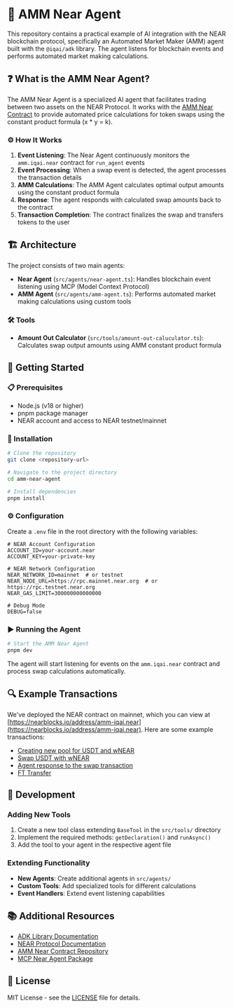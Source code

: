 # 🤖 AMM Near Agent

This repository contains a practical example of AI integration with the NEAR blockchain protocol, specifically an Automated Market Maker (AMM) agent built with the `@iqai/adk` library. The agent listens for blockchain events and performs automated market making calculations.

## ❓ What is the AMM Near Agent?

The AMM Near Agent is a specialized AI agent that facilitates trading between two assets on the NEAR Protocol. It works with the [AMM Near Contract](https://github.com/zavodil/ai-amm) to provide automated price calculations for token swaps using the constant product formula (x * y = k).

### ⚙️ How It Works

1. **Event Listening**: The Near Agent continuously monitors the `amm.iqai.near` contract for `run_agent` events
2. **Event Processing**: When a swap event is detected, the agent processes the transaction details
3. **AMM Calculations**: The AMM Agent calculates optimal output amounts using the constant product formula
4. **Response**: The agent responds with calculated swap amounts back to the contract
5. **Transaction Completion**: The contract finalizes the swap and transfers tokens to the user

## 🏗️ Architecture

The project consists of two main agents:

- **Near Agent** (`src/agents/near-agent.ts`): Handles blockchain event listening using MCP (Model Context Protocol)
- **AMM Agent** (`src/agents/amm-agent.ts`): Performs automated market making calculations using custom tools

### 🛠️ Tools

- **Amount Out Calculator** (`src/tools/amount-out-caluculator.ts`): Calculates swap output amounts using AMM constant product formula

## 🚀 Getting Started

### 📋 Prerequisites

- Node.js (v18 or higher)
- pnpm package manager
- NEAR account and access to NEAR testnet/mainnet

### 💾 Installation

```bash
# Clone the repository
git clone <repository-url>

# Navigate to the project directory
cd amm-near-agent

# Install dependencies
pnpm install
```

### ⚙️ Configuration

Create a `.env` file in the root directory with the following variables:

```env
# NEAR Account Configuration
ACCOUNT_ID=your-account.near
ACCOUNT_KEY=your-private-key

# NEAR Network Configuration
NEAR_NETWORK_ID=mainnet  # or testnet
NEAR_NODE_URL=https://rpc.mainnet.near.org  # or https://rpc.testnet.near.org
NEAR_GAS_LIMIT=300000000000000

# Debug Mode
DEBUG=false
```

### ▶️ Running the Agent

```bash
# Start the AMM Near Agent
pnpm dev
```

The agent will start listening for events on the `amm.iqai.near` contract and process swap calculations automatically.

## 🔍 Example Transactions

We've deployed the NEAR contract on mainnet, which you can view at [https://nearblocks.io/address/amm-iqai.near](https://nearblocks.io/address/amm-iqai.near). Here are some example transactions:

- [Creating new pool for USDT and wNEAR](https://nearblocks.io/txns/ADq5gcUy6DKLoFcFgCc9ged9S1eD6KiNhRfYXSHuR1kC)
- [Swap USDT with wNEAR](https://nearblocks.io/txns/Doz8W9sJQ2wgvGeAHwYYmULLsjeiHrvFHXSRhi8K91Rq#execution#5g4KuV8HR6z8DZW8k3gXSJ9Np5JcevsZC84sv1kNGxBd)
- [Agent response to the swap transaction](https://nearblocks.io/txns/CJ7Vb9Pvm7gGjruF9PdS3DB9K5gYFqorqUG3koWgX8ao)
- [FT Transfer](https://nearblocks.io/txns/QXQUMTMKmYH9L55HzWygb9oYnzUyUcpA9jCduvVaxA9#execution#ACuByCKyJ3qhFJCcK7JBv74usyGYAcqb5Skf8pgxiqvp)

## 🔧 Development

### Adding New Tools

1. Create a new tool class extending `BaseTool` in the `src/tools/` directory
2. Implement the required methods: `getDeclaration()` and `runAsync()`
3. Add the tool to your agent in the respective agent file

### Extending Functionality

- **New Agents**: Create additional agents in `src/agents/`
- **Custom Tools**: Add specialized tools for different calculations
- **Event Handlers**: Extend event listening capabilities

## 📚 Additional Resources

- [ADK Library Documentation](https://github.com/IQAICOM/adk-ts)
- [NEAR Protocol Documentation](https://docs.near.org/)
- [AMM Near Contract Repository](https://github.com/zavodil/ai-amm)
- [MCP Near Agent Package](https://www.npmjs.com/package/@iqai/mcp-near-agent)

## 📄 License

MIT License - see the [LICENSE](LICENSE) file for details.
